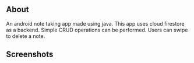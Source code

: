 
## About

An android note taking app made using java. This app uses cloud firestore as a backend.
Simple CRUD operations can be performed. Users can swipe to delete a note.

## Screenshots



